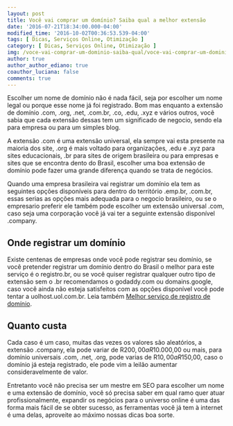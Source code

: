 ```yaml
---
layout: post
title: Você vai comprar um domínio? Saiba qual a melhor extensão
date: '2016-07-21T18:34:00.000-04:00'
modified_time: '2016-10-02T00:36:53.539-04:00'
tags: [ Dicas, Serviços Online, Otimização ]
category: [ Dicas, Serviços Online, Otimização ]
img: /voce-vai-comprar-um-dominio-saiba-qual/voce-vai-comprar-um-dominio-saiba-qual.jpg
author: true
author_author_ediano: true
coauthor_luciana: false
comments: true
---
```


Escolher um nome de domínio não é nada fácil, seja por escolher um nome legal ou porque esse nome já foi registrado. Bom mas enquanto a extensão de domínio .com, .org, .net, .com.br, .co, .edu, .xyz e vários outros, você sabia que cada extensão dessas tem um significado de negocio, sendo ela para empresa ou para um simples blog.

A extensão .com é uma extensão universal, ela sempre vai esta presente na maioria dos site, .org é mais voltado para organizações, .edu e .xyz para sites educacionais, .br para sites de origem brasileira ou para empresas e sites que se encontra dento do Brasil, escolher uma boa extensão de domínio pode fazer uma grande diferença quando se trata de negócios.

Quando uma empresa brasileira vai registrar um domínio ela tem as seguintes opções disponíveis para dentro do território .emp.br, .com.br, essas serias as opções mais adequada para o negocio brasileiro, ou se o empresario preferir ele também pode escolher um extensão universal .com, caso seja uma corporação você já vai ter a seguinte extensão disponível .company.

## Onde registrar um domínio
Existe centenas de empresas onde você pode registrar seu domínio, se você pretender registrar um domínio dentro do Brasil o melhor para este serviço é o registro<span/>.br, ou se você quiser registrar qualquer outro tipo de extensão sem o .br recomendamos o godaddy<span/>.com ou domains.google, caso você ainda não esteja satisfeitos com as opções disponível você pode tentar a uolhost<span/>.uol<span/>.com<span/>.br. Leia também <a href="http://www.insideblock.com/2016/07/melhor-servico-de-registro-de-dominio.html" target="_blank">Melhor serviço de registro de domínio</a>.

## Quanto custa
Cada caso é um caso, muitas das vezes os valores são aleatórios, a extensão .company, ela pode variar de R$200,00 a R$10.000,00 ou mais, para domínio universais .com, .net, .org, pode varias de R$10,00 a R$150,00, caso o domínio já esteja registrado, ele pode vim a leilão aumentar consideravelmente de valor.

Entretanto você não precisa ser um mestre em SEO para escolher um nome e uma extensão de domínio, você só precisa saber em qual ramo quer atuar profissionalmente, expandir os negócios para o universo online é uma das forma mais fácil de se obter sucesso, as ferramentas você já tem à internet é uma delas, aproveite ao máximo nossas dicas boa sorte.